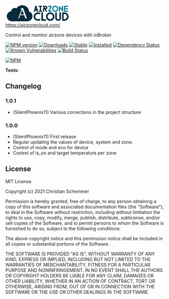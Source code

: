![Logo](admin/Airzone.png)<br>
https://airzonecloud.com/

Control and monitor airzone devices with ioBroker.

[![NPM version](http://img.shields.io/npm/v/iobroker.airzone.svg)](https://www.npmjs.com/package/iobroker.airzone)
[![Downloads](https://img.shields.io/npm/dm/iobroker.airzone.svg)](https://www.npmjs.com/package/iobroker.airzone)
[![Stable](http://iobroker.live/badges/airzone-stable.svg)](http://iobroker.live/badges/airzone-stable.svg)
[![installed](http://iobroker.live/badges/airzone-installed.svg)](http://iobroker.live/badges/airzone-installed.svg)
[![Dependency Status](https://img.shields.io/david/SilentPhoenix11/iobroker.airzone.svg)](https://david-dm.org/SilentPhoenix11/iobroker.airzone)
[![Known Vulnerabilities](https://snyk.io/test/github/SilentPhoenix11/ioBroker.airzone/badge.svg)](https://snyk.io/test/github/SilentPhoenix11/ioBroker.airzone)
[![Build Status](https://travis-ci.com/SilentPhoenix11/ioBroker.airzone.svg?branch=master)](https://travis-ci.com/github/SilentPhoenix11/ioBroker.airzone)

[![NPM](https://nodei.co/npm/iobroker.airzone.png?downloads=true)](https://nodei.co/npm/iobroker.airzone/)

**Tests:** 

## Changelog
### 1.0.1
* (SilentPhoenix11) Various corrections in the project structure

### 1.0.0
* (SilentPhoenix11) First release
* Regular updating the values of device, system and zone.
* Control of mode and eco for device
* Control of is_on and target temperature per zone

## License
MIT License<br>

Copyright (c) 2021 Christian Schemmer <br>

Permission is hereby granted, free of charge, to any person obtaining a copy
of this software and associated documentation files (the "Software"), to deal
in the Software without restriction, including without limitation the rights
to use, copy, modify, merge, publish, distribute, sublicense, and/or sell
copies of the Software, and to permit persons to whom the Software is
furnished to do so, subject to the following conditions:

The above copyright notice and this permission notice shall be included in all
copies or substantial portions of the Software.

THE SOFTWARE IS PROVIDED "AS IS", WITHOUT WARRANTY OF ANY KIND, EXPRESS OR
IMPLIED, INCLUDING BUT NOT LIMITED TO THE WARRANTIES OF MERCHANTABILITY,
FITNESS FOR A PARTICULAR PURPOSE AND NONINFRINGEMENT. IN NO EVENT SHALL THE
AUTHORS OR COPYRIGHT HOLDERS BE LIABLE FOR ANY CLAIM, DAMAGES OR OTHER
LIABILITY, WHETHER IN AN ACTION OF CONTRACT, TORT OR OTHERWISE, ARISING FROM,
OUT OF OR IN CONNECTION WITH THE SOFTWARE OR THE USE OR OTHER DEALINGS IN THE
SOFTWARE.
